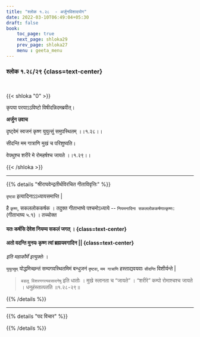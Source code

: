 ```yaml
---
title: "श्लोक १.२८  - अर्जुनविशादयोग"
date: 2022-03-10T06:49:04+05:30
draft: false
book:
    toc_page: true
    next_page: shloka29
    prev_page: shloka27
    menu : geeta_menu
---
```




### श्लोक १.२८/२९ {class=text-center}

<br/>

{{< shloka  "0"  >}}

कृपया परयाऽऽविष्टो विषीदन्निदमब्रवीत्।

**अर्जुन उवाच**

दृष्ट्वेमं स्वजनं कृष्ण युयुत्सुं समुपस्थितम्  ।।१.२८।।

सीदन्ति मम गात्राणि मुखं च परिशुष्यति।

वेपथुश्च शरीरे मे रोमहर्षश्च जायते  ।।१.२९।।

{{< /shloka >}}

---

{{% details "श्रीराघवेन्द्रतीर्थविरचित गीताविवृत्तिः" %}}

`दृष्टवा` इत्यादिनाऽऽध्यायसमाप्ति | 

है `कृष्ण`, सकललोककर्षक ।
तदुक्त गीताभाष्ये पश्चमोऽध्याये -- `नियमनादिना सकललोककर्षणात्कृष्ण:` (गीताभाष्य ५.१) ।  तच्चोक्त 

#### यतः कर्षसि देवेश नियम्य सकलं जगत्‌ । {class=text-center}
#### अतो वदन्ति मुनयः कृष्ण त्वां ब्रह्मयवगादिन || {class=text-center}

*इति महाकौर्मे इत्युक्तेः* ।

`युयुत्सुम्` योद्धमिच्छन्तं सम्यगवस्थितमिमं बन्धुजनं `दृष्टवा`, `मम गात्राणि` हस्ताद्यवयवाः `सीदन्ति` विशीर्यन्ते |

> `बडलू विशरणगत्यवसादनेषु` इति धातोः । मुखे स्लानता च “जायते” ।
“शरीरे” कम्पो रोमाश्चश्च जायते । धनुहंस्तात्पतति ॥१.२८-२९॥

{{% /details %}}


---

{{% details "पद विचार" %}}


{{% /details %}}
